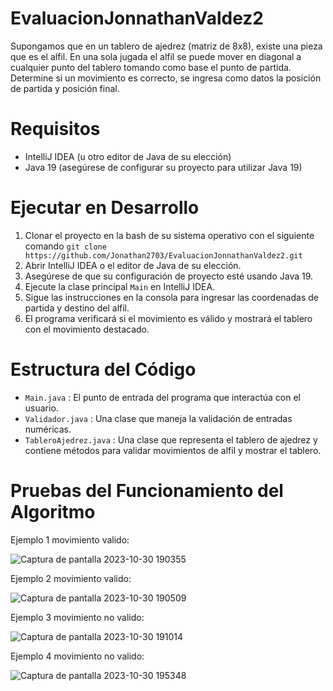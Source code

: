 # EvaluacionJonnathanValdez2
Supongamos que en un tablero de ajedrez (matriz de 8x8), existe una pieza que es  el alfil. En una sola jugada el alfil se puede mover en diagonal a cualquier punto del  tablero tomando como base el punto de partida. Determine si un movimiento es  correcto, se ingresa como datos la posición de partida y posición final. 

# Requisitos
* IntelliJ IDEA (u otro editor de Java de su elección)
* Java 19 (asegúrese de configurar su proyecto para utilizar Java 19)

# Ejecutar en Desarrollo
1. Clonar el proyecto en la bash de su sistema operativo con el siguiente comando ```
   git clone https://github.com/Jonathan2703/EvaluacionJonnathanValdez2.git ```
3. Abrir IntelliJ IDEA o el editor de Java de su elección.
4. Asegúrese de que su configuración de proyecto esté usando Java 19.
5. Ejecute la clase principal `Main` en IntelliJ IDEA.
6. Sigue las instrucciones en la consola para ingresar las coordenadas de partida y destino del alfil.
7. El programa verificará si el movimiento es válido y mostrará el tablero con el movimiento destacado.

# Estructura del Código
* `Main.java` : El punto de entrada del programa que interactúa con el usuario.
* `Validador.java` : Una clase que maneja la validación de entradas numéricas.
* `TableroAjedrez.java` : Una clase que representa el tablero de ajedrez y contiene métodos para validar movimientos de alfil y mostrar el tablero.

# Pruebas del Funcionamiento del Algoritmo
Ejemplo 1 movimiento valido:

![Captura de pantalla 2023-10-30 190355](https://github.com/Jonathan2703/EvaluacionJonnathanValdez2/assets/52688416/1716fedd-d358-4472-95a0-054424d79c2f)

Ejemplo 2 movimiento valido:

![Captura de pantalla 2023-10-30 190509](https://github.com/Jonathan2703/EvaluacionJonnathanValdez2/assets/52688416/f3ce39e2-a9d3-439d-aaf2-25f2ac96c21a)

Ejemplo 3 movimiento no valido:

![Captura de pantalla 2023-10-30 191014](https://github.com/Jonathan2703/EvaluacionJonnathanValdez2/assets/52688416/3eaaa2e2-2072-4a38-b67f-736f3bc67248)

Ejemplo 4 movimiento no valido:

![Captura de pantalla 2023-10-30 195348](https://github.com/Jonathan2703/EvaluacionJonnathanValdez2/assets/52688416/24556d70-d8c6-4095-963a-df8ccca55718)
